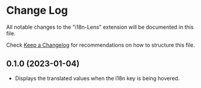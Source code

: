# Change Log

All notable changes to the "i18n-Lens" extension will be documented in this file.

Check [Keep a Changelog](http://keepachangelog.com/) for recommendations on how to structure this file.

## 0.1.0 (2023-01-04)

- Displays the translated values when the i18n key is being hovered.

